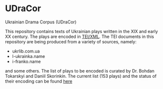 # UDraCor

Ukrainian Drama Corpus (UDraCor)

This repository contains texts of Ukrainian plays written in the XIX and early XX century. The plays are encoded in [TEI/XML](https://tei-c.org/). The TEI documents in this repository are being produced from a variety of sources, namely:

* ukrlib.com.ua
* l-ukrainka.name
* i-franko.name

and some others. The list of plays to be encoded is curated by Dr. Bohdan Tokarskyi and Daniil Skorinkin. The current list (153 plays) and the status of their encoding can be found [here](https://docs.google.com/spreadsheets/d/1jVHVsWkMYdiwu1N3me-QpboGPDEKb7RiYaL2Y1SwhvE/edit?usp=sharing)
